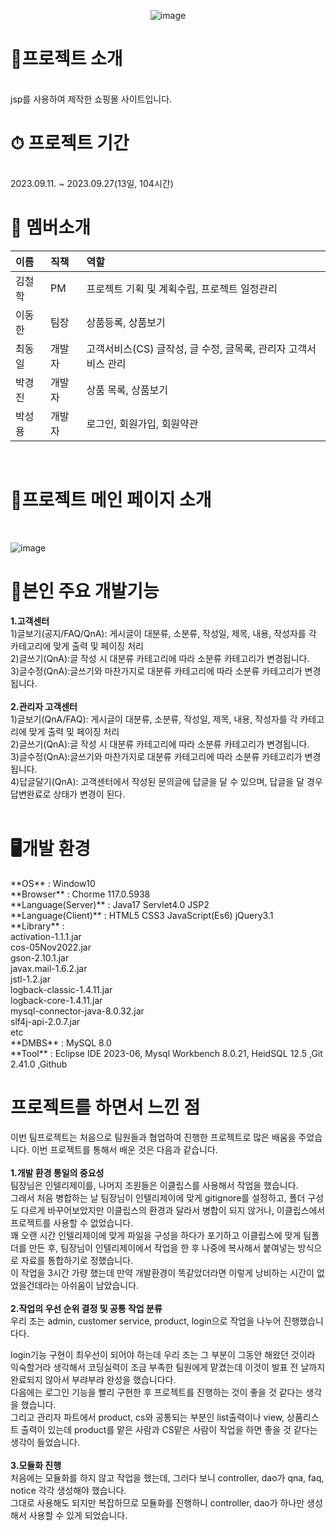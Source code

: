 
<div align=center>
  
  ![image](https://github.com/bllor/Project2023/assets/136154061/bebfd6ff-c7af-4240-ae0b-db49c65f8a55)

</div>


<h1>🛒프로젝트 소개</h1><br>
jsp를 사용하여 제작한 쇼핑몰 사이트입니다.

<h1>⏱ 프로젝트 기간</h1><br>
2023.09.11. ~ 2023.09.27(13일, 104시간)
<br>
<h1>👫 멤버소개</h1>


|이름|직책|역할|
|:----|:----|:----|
|김철학|PM|프로젝트 기획 및 계획수립, 프로젝트 일정관리|
|이동한|팀장|상품등록, 상품보기|
|최동일|개발자|고객서비스(CS) 글작성, 글 수정, 글목록, 관리자 고객서비스 관리|
|박경진|개발자|상품 목록, 상품보기|
|박성용|개발자|로그인, 회원가입, 회원약관|
<br>

<h1>🌟프로젝트 메인 페이지 소개</h1><br>

![image](https://github.com/bllor/Project2023/assets/136154061/a1eafbf6-0825-490e-afd9-91ed75fc52ca)

<h1>🌝본인 주요 개발기능</h1>

**1.고객센터**<br>
1)글보기(공지/FAQ/QnA): 게시글이 대분류, 소분류, 작성일, 제목, 내용, 작성자를 각 카테고리에 맞게 출력 및 페이징 처리<br>
2)글쓰기(QnA):글 작성 시 대분류 카테고리에 따라 소분류 카테고리가 변경됩니다.<br>
3)글수정(QnA):글쓰기와 마찬가지로 대분류 카테고리에 따라 소분류 카테고리가 변경됩니다.<br>
<br>
**2.관리자 고객센터**<br>
1)글보기(QnA/FAQ): 게시글이 대분류, 소분류, 작성일, 제목, 내용, 작성자를 각 카테고리에 맞게 출력 및 페이징 처리<br>
2)글쓰기(QnA):글 작성 시 대분류 카테고리에 따라 소분류 카테고리가 변경됩니다.<br>
3)글수정(QnA):글쓰기와 마찬가지로 대분류 카테고리에 따라 소분류 카테고리가 변경됩니다.<br>
4)답글달기(QnA): 고객센터에서 작성된 문의글에 답글을 달 수 있으며, 답글을 달 경우 답변완료로 상태가 변경이 된다.<br>
<br>

<h1>🖥개발 환경</h1>
**OS** : Window10<br>
**Browser** : Chorme 117.0.5938<br>
**Language(Server)** : Java17 Servlet4.0 JSP2<br>
**Language(Client)** : HTML5 CSS3 JavaScript(Es6) jQuery3.1<br>
**Library** : <br>activation-1.1.1.jar<br> cos-05Nov2022.jar<br> gson-2.10.1.jar <br>javax.mail-1.6.2.jar <br>jstl-1.2.jar<br> logback-classic-1.4.11.jar <br>logback-core-1.4.11.jar <br>mysql-connector-java-8.0.32.jar <br>slf4j-api-2.0.7.jar<br> etc<br>
**DMBS** : MySQL 8.0<br>
**Tool** : Eclipse IDE 2023-06, Mysql Workbench 8.0.21, HeidSQL 12.5 ,Git 2.41.0 ,Github
<br>
<h1>프로젝트를 하면서 느낀 점</h1>

이번 팀프로젝트는 처음으로 팀원들과 협업하여 진행한 프로젝트로 많은 배움을 주었습니다. 이번 프로젝트를 통해서 배운 것은 다음과 같습니다.<br>
<br>
**1.개발 환경 통일의 중요성**<br>
팀장님은 인텔리제이를, 나머지 조원들은 이클립스를 사용해서 작업을 했습니다.<br>
그래서 처음 병합하는 날 팀장님이 인텔리제이에 맞게 gitignore를 설정하고, 폴더 구성도 다르게 바꾸어보았지만 이클립스의 환경과 달라서 병합이 되지 않거나, 이클립스에서 프로젝트를 사용할 수 없었습니다.<br>
꽤 오랜 시간 인텔리제이에 맞게 파일을 구성을 하다가 포기하고 이클립스에 맞게 팀폴더를 만든 후, 팀장님이 인텔리제이에서 작업을 한 후 나중에 복사해서 붙여넣는 방식으로 자료를 통합하기로 정했습니다.<br>
이 작업을 3시간 가량 했는데 만약 개발환경이 똑같았더라면 이렇게 낭비하는 시간이 없었을건데라는 아쉬움이 남았습니다.<br>
<br>
**2.작업의 우선 순위 결정 및 공통 작업 분류**<br>
우리 조는 admin, customer service, product, login으로 작업을 나누어 진행했습니다다.<br>

login기능 구현이 최우선이 되어야 하는데 우리 조는 그 부분이 그동안 해왔던 것이라 익숙할거라 생각해서 코딩실력이 조금 부족한 팀원에게 맡겼는데 이것이 발표 전 날까지 완료되지 않아서 부랴부랴 완성을 했습니다다.<br> 
다음에는 로그인 기능을 빨리 구현한 후 프로젝트를 진행하는 것이 좋을 것 같다는 생각을 했습니다.<br> 
그리고 관리자 파트에서 product, cs와 공통되는 부분인 list출력이나 view, 상품리스트 출력이 있는데 product를 맡은 사람과 CS맡은 사람이 작업을 하면 좋을 것 같다는 생각이 들었습니다.<br>
<br>
**3.모듈화 진행**<br>
처음에는 모듈화를 하지 않고 작업을 했는데, 그러다 보니 controller, dao가 qna, faq, notice 각각 생성해야 했습니다.<br>
그대로 사용해도 되지만 복잡하므로 모듈화를 진행하니 controller, dao가 하나만 생성해서 사용할 수 있게 되었습니다.<br>
